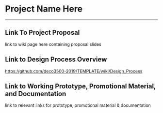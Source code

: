 # Project Name Here
***
## Link To Project Proposal
link to wiki page here containing proposal slides

## Link to Design Process Overview
https://github.com/deco3500-2019/TEMPLATE/wiki/Design_Process

## Link to Working Prototype, Promotional Material, and Documentation  
link to relevant links for prototype, promotional material & documentation
